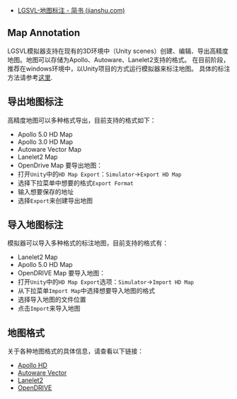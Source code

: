 - [LGSVL-地图标注 - 简书 (jianshu.com)](https://www.jianshu.com/p/9b57216e052e)

## Map Annotation

LGSVL模拟器支持在现有的3D环境中（Unity scenes）创建、编辑、导出高精度地图。地图可以存储为Apollo、Autoware、Lanelet2支持的格式。
 在目前阶段，推荐在windows环境中，以Unity项目的方式运行模拟器来标注地图。
 具体的标注方法请参考[这里](https://links.jianshu.com/go?to=https%3A%2F%2Fgithub.com%2Flgsvl%2Fsimulator%2Fblob%2Fmaster%2FDocs%2Fdocs%2Fmap-annotation.md).

## 导出地图标注

高精度地图可以多种格式导出，目前支持的格式如下：

- Apollo  5.0 HD Map
- Apollo  3.0 HD Map
- Autoware Vector Map
- Lanelet2 Map
- OpenDrive Map
   要导出地图：
- 打开`Unity`中的`HD Map Export`：`Simulator`->`Export HD Map`
- 选择下拉菜单中想要的格式`Export Format`
- 输入想要保存的地址
- 选择`Export`来创建导出地图

## 导入地图标注

模拟器可以导入多种格式的标注地图，目前支持的格式有：

- Lanelet2 Map
- Apollo 5.0 HD Map
- OpenDRIVE Map
   要导入地图：
- 打开`Unity`中的`HD Map Export`选项：`Simulator`->`Import HD Map`
- 从下拉菜单`Import Map`中选择想要导入地图的格式
- 选择导入地图的文件位置
- 点击`Import`来导入地图

## 地图格式

关于各种地图格式的具体信息，请查看以下链接：

- [Apollo HD](https://links.jianshu.com/go?to=https%3A%2F%2Fgithub.com%2FApolloAuto%2Fapollo%2Fissues%2F4048)
- [Autoware Vector](https://links.jianshu.com/go?to=https%3A%2F%2Ftools.tier4.jp%2Fvector_map_builder%2Fuser_guide%2F)
- [Lanelet2](https://links.jianshu.com/go?to=https%3A%2F%2Fgithub.com%2Ffzi-forschungszentrum-informatik%2FLanelet2)
- [OpenDRIVE](https://links.jianshu.com/go?to=http%3A%2F%2Fwww.opendrive.org%2Fdownload.html)